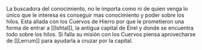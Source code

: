 La buscadora del conocimiento, no le importa como ni de quien venga lo único que le interesa es conseguir mas conocimiento y poder sobre los hilos. 
Esta aliada con los Cuervos de Hierro por que le prometieron una forma de entrar a [[Ishtal]], la antigua capital de Eirel y donde se encuentra todo sobre los hilos.
Si falla su misión con los Cuervos piensa aprovecharse de [[Lerrum]] para ayudarla a cruzar por la capital.